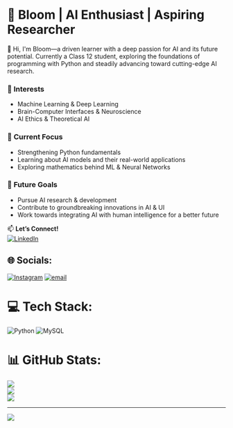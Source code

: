 
# 👾 Bloom | AI Enthusiast | Aspiring Researcher  

👋 Hi, I'm Bloom—a driven learner with a deep passion for AI and its future potential. Currently a Class 12 student, exploring the foundations of programming with Python and steadily advancing toward cutting-edge AI research.  

### 🔬 **Interests**  
- Machine Learning & Deep Learning  
- Brain-Computer Interfaces & Neuroscience  
- AI Ethics & Theoretical AI  

### 📖 **Current Focus**  
- Strengthening Python fundamentals  
- Learning about AI models and their real-world applications  
- Exploring mathematics behind ML & Neural Networks  

### 🎯 **Future Goals**  
- Pursue AI research & development  
- Contribute to groundbreaking innovations in AI & UI  
- Work towards integrating AI with human intelligence for a better future  

📫 **Let’s Connect!**  
[![LinkedIn](https://img.shields.io/badge/LinkedIn-0A66C2?style=for-the-badge&logo=linkedin&logoColor=white)](https://www.linkedin.com/in/your-profile)

## 🌐 Socials:
[![Instagram](https://img.shields.io/badge/Instagram-%23E4405F.svg?logo=Instagram&logoColor=white)](https://instagram.com/_farawayworld_) [![email](https://img.shields.io/badge/Email-D14836?logo=gmail&logoColor=white)](mailto:mailsofnityaprakash@gmail.com) 

# 💻 Tech Stack:
![Python](https://img.shields.io/badge/python-3670A0?style=for-the-badge&logo=python&logoColor=ffdd54) ![MySQL](https://img.shields.io/badge/mysql-4479A1.svg?style=for-the-badge&logo=mysql&logoColor=white)
# 📊 GitHub Stats:
![](https://github-readme-stats.vercel.app/api?username=faraway-world&theme=dark&hide_border=false&include_all_commits=false&count_private=false)<br/>
![](https://nirzak-streak-stats.vercel.app/?user=faraway-world&theme=dark&hide_border=false)<br/>
![](https://github-readme-stats.vercel.app/api/top-langs/?username=faraway-world&theme=dark&hide_border=false&include_all_commits=false&count_private=false&layout=compact)

---
[![](https://visitcount.itsvg.in/api?id=faraway-world&icon=0&color=0)](https://visitcount.itsvg.in)

<!-- Proudly created with GPRM ( https://gprm.itsvg.in ) -->
